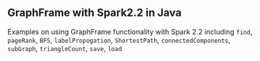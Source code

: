 ## **GraphFrame with Spark2.2 in Java**

Examples on using GraphFrame functionality with Spark 2.2 including `find`, `pageRank`, `BFS`, `labelPropogation`, `ShortestPath`, `connectedComponents`, `subGraph`, `triangleCount`, `save`, `load`

